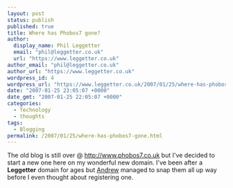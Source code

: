 ```yaml
---
layout: post
status: publish
published: true
title: Where has Phobos7 gone?
author:
  display_name: Phil Leggetter
  email: "phil@leggetter.co.uk"
  url: "https://www.leggetter.co.uk"
author_email: "phil@leggetter.co.uk"
author_url: "https://www.leggetter.co.uk"
wordpress_id: 4
wordpress_url: "https://www.leggetter.co.uk/2007/01/25/where-has-phobos7-gone.html"
date: "2007-01-25 23:05:07 +0000"
date_gmt: "2007-01-25 22:05:07 +0000"
categories:
  - Technology
  - thoughts
tags:
  - Blogging
permalink: /2007/01/25/where-has-phobos7-gone.html
---
```


<p>The old blog is still over @ <a href="http://www.phobos7.co.uk" title="The old Phobos7 blog">http://www.phobos7.co.uk</a> but I've decided to start a new one here on my wonderful new domain. I've been after a <strong>Leggetter</strong> domain for ages but <a href="http://www.leggetter.com" title="Andrew Leggetter's website">Andrew</a> managed to snap them all up way before I even thought about registering one.</p>
